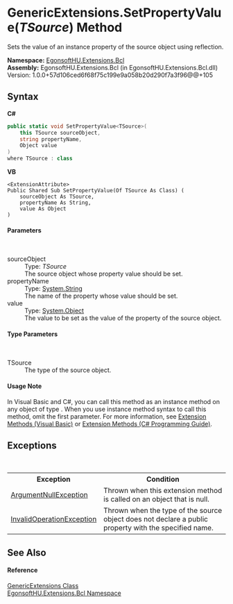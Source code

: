 # GenericExtensions.SetPropertyValue(*TSource*) Method 
 

Sets the value of an instance property of the source object using reflection.

**Namespace:**&nbsp;<a href="N_EgonsoftHU_Extensions_Bcl.md">EgonsoftHU.Extensions.Bcl</a><br />**Assembly:**&nbsp;EgonsoftHU.Extensions.Bcl (in EgonsoftHU.Extensions.Bcl.dll) Version: 1.0.0+57d106ced6f68f75c199e9a058b20d290f7a3f96@@+105

## Syntax

**C#**<br />
``` C#
public static void SetPropertyValue<TSource>(
	this TSource sourceObject,
	string propertyName,
	Object value
)
where TSource : class

```

**VB**<br />
``` VB
<ExtensionAttribute>
Public Shared Sub SetPropertyValue(Of TSource As Class) ( 
	sourceObject As TSource,
	propertyName As String,
	value As Object
)
```


#### Parameters
&nbsp;<dl><dt>sourceObject</dt><dd>Type: *TSource*<br />The source object whose property value should be set.</dd><dt>propertyName</dt><dd>Type: <a href="https://docs.microsoft.com/dotnet/api/system.string" target="_blank" rel="noopener noreferrer">System.String</a><br />The name of the property whose value should be set.</dd><dt>value</dt><dd>Type: <a href="https://docs.microsoft.com/dotnet/api/system.object" target="_blank" rel="noopener noreferrer">System.Object</a><br />The value to be set as the value of the property of the source object.</dd></dl>

#### Type Parameters
&nbsp;<dl><dt>TSource</dt><dd>The type of the source object.</dd></dl>

#### Usage Note
In Visual Basic and C#, you can call this method as an instance method on any object of type . When you use instance method syntax to call this method, omit the first parameter. For more information, see <a href="https://docs.microsoft.com/dotnet/visual-basic/programming-guide/language-features/procedures/extension-methods" target="_blank" rel="noopener noreferrer">Extension Methods (Visual Basic)</a> or <a href="https://docs.microsoft.com/dotnet/csharp/programming-guide/classes-and-structs/extension-methods" target="_blank" rel="noopener noreferrer">Extension Methods (C# Programming Guide)</a>.

## Exceptions
&nbsp;<table><tr><th>Exception</th><th>Condition</th></tr><tr><td><a href="https://docs.microsoft.com/dotnet/api/system.argumentnullexception" target="_blank" rel="noopener noreferrer">ArgumentNullException</a></td><td>Thrown when this extension method is called on an object that is null.</td></tr><tr><td><a href="https://docs.microsoft.com/dotnet/api/system.invalidoperationexception" target="_blank" rel="noopener noreferrer">InvalidOperationException</a></td><td>Thrown when the type of the source object does not declare a public property with the specified name.</td></tr></table>

## See Also


#### Reference
<a href="T_EgonsoftHU_Extensions_Bcl_GenericExtensions.md">GenericExtensions Class</a><br /><a href="N_EgonsoftHU_Extensions_Bcl.md">EgonsoftHU.Extensions.Bcl Namespace</a><br />